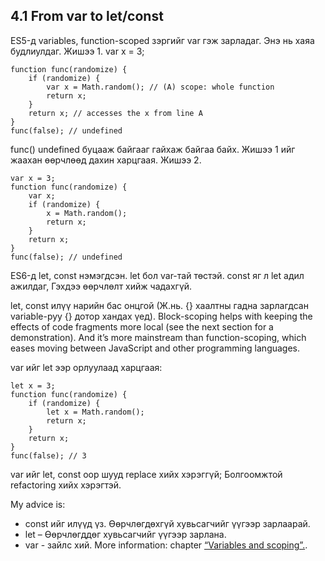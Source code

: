 <h2>4.1 From var to let/const</h2>

ES5-д variables, function-scoped зэргийг var гэж зарладаг. Энэ нь хаяа будлиулдаг. Жишээ 1.
var x = 3;

```
function func(randomize) {
    if (randomize) {
        var x = Math.random(); // (A) scope: whole function
        return x;
    }
    return x; // accesses the x from line A
}
func(false); // undefined
```

func() undefined буцааж байгааг гайхаж байгаа байх. Жишээ 1 ийг жаахан өөрчлөөд дахин харцгаая. Жишээ 2.
```
var x = 3;
function func(randomize) {
    var x;
    if (randomize) {
        x = Math.random();
        return x;
    }
    return x;
}
func(false); // undefined
```

ES6-д let, const нэмэгдсэн. let бол var-тай төстэй. const яг л let адил ажилдаг, Гэхдээ өөрчлөлт хийж чадахгүй.

let, const илүү нарийн бас онцгой (Ж.нь. {} хаалтны гадна зарлагдсан variable-руу {} дотор хандах үед). Block-scoping helps with keeping the effects of code fragments more local (see the next section for a demonstration). And it’s more mainstream than function-scoping, which eases moving between JavaScript and other programming languages.

var ийг let ээр орлуулаад харцгаая:

```
let x = 3;
function func(randomize) {
    if (randomize) {
        let x = Math.random();
        return x;
    }
    return x;
}
func(false); // 3
```

var ийг let, const оор шууд replace хийх хэрэггүй; Болгоомжтой refactoring хийх хэрэгтэй.

My advice is:
- const ийг илүүд үз. Өөрчлөгдөхгүй хувьсагчийг үүгээр зарлаарай.
- let – Өөрчлөгддөг хувьсагчийг үүгээр зарлана.
- var - зайлс хий.
More information: chapter [“Variables and scoping”.](http://exploringjs.com/es6/ch_variables.html#ch_variables).